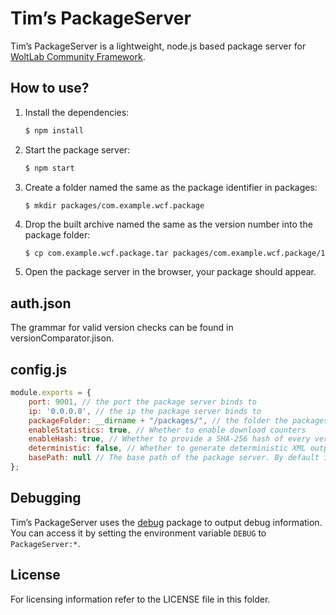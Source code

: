 Tim’s PackageServer
===================

Tim’s PackageServer is a lightweight, node.js based package server for [WoltLab Community Framework](https://github.com/WoltLab/WCF).

How to use?
-----------

1. Install the dependencies:

    ```sh
    $ npm install
    ```

2. Start the package server:

    ```sh
    $ npm start
    ```
    
3. Create a folder named the same as the package identifier in packages:

    ```
    $ mkdir packages/com.example.wcf.package
    ```

4. Drop the built archive named the same as the version number into the package folder:

    ```sh
    $ cp com.example.wcf.package.tar packages/com.example.wcf.package/1.0.0.tar
    ```

5. Open the package server in the browser, your package should appear.

auth.json
---------

The grammar for valid version checks can be found in versionComparator.jison.

config.js
---------

```js
module.exports = {
    port: 9001, // the port the package server binds to
    ip: '0.0.0.0', // the ip the package server binds to
    packageFolder: __dirname + "/packages/", // the folder the packages are searched in
    enableStatistics: true, // Whether to enable download counters
    enableHash: true, // Whether to provide a SHA-256 hash of every version
    deterministic: false, // Whether to generate deterministic XML output
    basePath: null // The base path of the package server. By default it takes the host supplied within the request. Change if you are using a reverse proxy
};
```
Debugging
---------

Tim’s PackageServer uses the [debug](https://github.com/visionmedia/debug) package to output
debug information. You can access it by setting the environment variable `DEBUG` to `PackageServer:*`.

License
-------

For licensing information refer to the LICENSE file in this folder.
